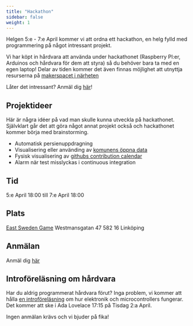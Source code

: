 ```yaml
---
title: "Hackathon"
sidebar: false
weight: 1
---
```


Helgen 5:e - 7:e April kommer vi att ordna ett hackathon, en helg fylld med
programmering på något intressant projekt.

Vi har köpt in hårdvara att använda under hackathonet (Raspberry PI:er,
Arduinos och hårdvara för dem att styra) så du behöver bara ta med en egen laptop!
Delar av tiden kommer det även finnas möjlighet att utnyttja resurserna på
[makerspacet i närheten](https://www.makerslink.se/)

Låter det intressant? Anmäl dig [här](https://goo.gl/forms/pYG2HFZCPHMydVav1)!

## Projektideer

Här är några idéer på vad man skulle kunna utveckla på hackathonet. Självklart
går det att göra något annat projekt också och hackathonet kommer börja med
brainstorming.

- Automatisk persienuppdragning
- Visualisering eller använding av [komunens öppna data](https://www.linkoping.se/open)
- Fysisk visualisering av [githubs contribution calendar](https://help.github.com/en/articles/viewing-contributions-on-your-profile#contributions-calendar)
- Alarm när test misslyckas i continuous integration


## Tid

5:e April 18:00 till 7:e April 18:00

## Plats

[East Sweden Game](http://eastswedengame.se/)
Westmansgatan 47
582 16 Linköping

## Anmälan

Anmäl dig [här](https://goo.gl/forms/pYG2HFZCPHMydVav1)


## Introföreläsning om hårdvara

Har du aldrig programmerat hårdvara förut? Inga problem, vi kommer att
hålla [en introföreläsning](https://www.facebook.com/events/305470750136697/)
om hur elektronik och microcontrollers fungerar. Det kommer att ske i Ada
Lovelace 17:15 på Tisdag 2:a April.

Ingen anmälan krävs och vi bjuder på fika!
